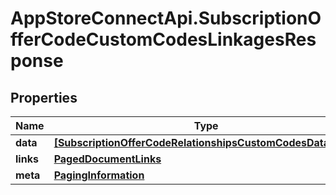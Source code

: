 # AppStoreConnectApi.SubscriptionOfferCodeCustomCodesLinkagesResponse

## Properties

Name | Type | Description | Notes
------------ | ------------- | ------------- | -------------
**data** | [**[SubscriptionOfferCodeRelationshipsCustomCodesDataInner]**](SubscriptionOfferCodeRelationshipsCustomCodesDataInner.md) |  | 
**links** | [**PagedDocumentLinks**](PagedDocumentLinks.md) |  | 
**meta** | [**PagingInformation**](PagingInformation.md) |  | [optional] 


